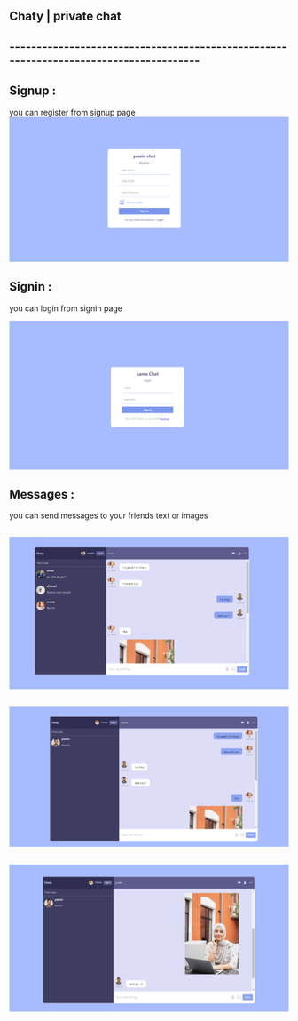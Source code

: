 ## Chaty | private chat

## --------------------------------------------------------------------------------------
## Signup :

you can register from signup page 
![!CHEESE](./public/signup.png)  



## Signin :

you can login from signin page 

![!CHEESE](./public/login.png) 




## Messages :

you can send messages to your friends text or images 


##
![!CHEESE](./public/messages.png) 


##
![!CHEESE](./public/messages2.png)



##
![!CHEESE](./public/messages3.png)
